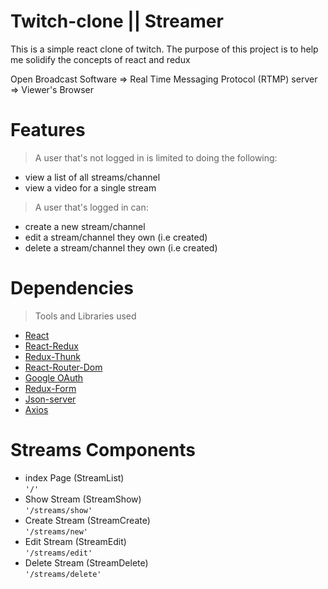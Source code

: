 # Twitch-clone || Streamer
This is a simple react clone of twitch. The purpose of this project is to help me solidify the concepts of react and redux

Open Broadcast Software => Real Time Messaging Protocol (RTMP) server => Viewer's Browser

# Features
> A user that's not logged in is limited to doing the following:
 - view a list of all streams/channel
 - view a video for a single stream

> A user that's logged in can:
 - create a new stream/channel
 - edit a stream/channel they own (i.e created)
 - delete a stream/channel they own (i.e created)

# Dependencies
> Tools and Libraries used
 - [React](https://reactjs.org/)
 - [React-Redux](https://react-redux.js.org/)
 - [Redux-Thunk](https://www.npmjs.com/package/redux-thunk)
 - [React-Router-Dom](https://www.npmjs.com/package/react-router-dom)
 - [Google OAuth](https://support.google.com/a/answer/162106?hl=en)
 - [Redux-Form](https://redux-form.com/8.3.0/)
 - [Json-server](https://www.npmjs.com/package/json-server)
 - [Axios](https://www.npmjs.com/package/axios)
 

# Streams Components
 - index Page (StreamList)        
    `'/'`
 - Show Stream (StreamShow)       
    `'/streams/show'`
 - Create Stream (StreamCreate)   
    `'/streams/new'`
 - Edit Stream (StreamEdit)       
    `'/streams/edit'`
 - Delete Stream (StreamDelete)   
    `'/streams/delete'`
